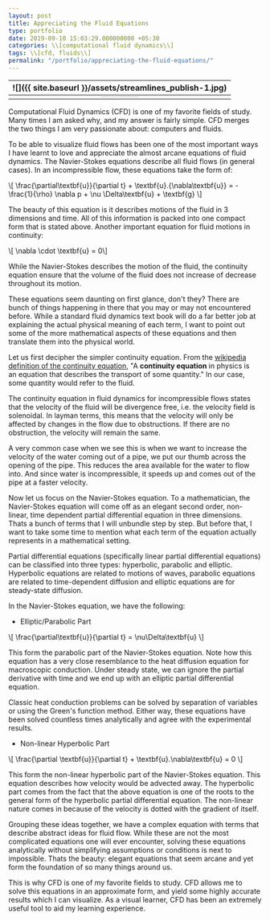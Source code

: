 ```yaml
---
layout: post
title: Appreciating the Fluid Equations
type: portfolio
date: 2019-09-10 15:03:29.000000000 +05:30
categories: \\[computational fluid dynamics\\]
tags: \\[cfd, fluids\\]
permalink: "/portfolio/appreciating-the-fluid-equations/"
---
```


| ![]({{ site.baseurl }}/assets/streamlines_publish-1.jpg) |
|:--:|
| <span style="font-family:Times New Roman; font-size: 1;">_Streamlines around a cylinder of diameter = 1 in a flow of uniform velocity of U = 1. Note here that the diameter and velocity are non-dimensionalized, and thus do not have any units._|

Computational Fluid Dynamics (CFD) is one of my favorite fields of study. Many times I am asked why, and my answer is fairly simple. CFD merges the two things I am very passionate about: computers and fluids.

To be able to visualize fluid flows has been one of the most important ways I have learnt to love and appreciate the almost arcane equations of fluid dynamics. The Navier-Stokes equations describe all fluid flows (in general cases). In an incompressible flow, these equations take the form of:

\\[ \\frac{\\partial\\textbf{u}}{\\partial t} + \\textbf{u}.{\\nabla\\textbf{u}} = -\\frac{1}{\\rho} \\nabla p + \\nu \\Delta\\textbf{u} + \\textbf{g} \\]

The beauty of this equation is it describes motions of the fluid in 3 dimensions and time. All of this information is packed into one compact form that is stated above. Another important equation for fluid motions in continuity:

\\[ \\nabla \\cdot \\textbf{u} = 0\\]

While the Navier-Stokes describes the motion of the fluid, the continuity equation ensure that the volume of the fluid does not increase of decrease throughout its motion.

These equations seem daunting on first glance, don't they? There are bunch of things happening in there that you may or may not encountered before. While a standard fluid dynamics text book will do a far better job at explaining the actual physical meaning of each term, I want to point out some of the more mathematical aspects of these equations and then translate them into the physical world.

Let us first decipher the simpler continuity equation. From the [wikipedia definition of the continuity equation](https:/en.wikipedia.org/wiki/Continuity_equation), "A **continuity equation** in physics is an equation that describes the transport of some quantity." In our case, some quantity would refer to the fluid.

The continuity equation in fluid dynamics for incompressible flows states that the velocity of the fluid will be divergence free, i.e. the velocity field is solenoidal. In layman terms, this means that the velocity will only be affected by changes in the flow due to obstructions. If there are no obstruction, the velocity will remain the same.

A very common case when we see this is when we want to increase the velocity of the water coming out of a pipe, we put our thumb across the opening of the pipe. This reduces the area available for the water to flow into. And since water is incompressible, it speeds up and comes out of the pipe at a faster velocity.

Now let us focus on the Navier-Stokes equation. To a mathematician, the Navier-Stokes equation will come off as an elegant second order, non-linear, time dependent partial differential equation in three dimensions. Thats a bunch of terms that I will unbundle step by step. But before that, I want to take some time to mention what each term of the equation actually represents in a mathematical setting.

Partial differential equations (specifically linear partial differential equations) can be classified into three types: hyperbolic, parabolic and elliptic. Hyperbolic equations are related to motions of waves, parabolic equations are related to time-dependent diffusion and elliptic equations are for steady-state diffusion.

In the Navier-Stokes equation, we have the following:

*   Elliptic/Parabolic Part

\\[ \\frac{\\partial\\textbf{u}}{\\partial t} = \\nu\\Delta\\textbf{u} \\]

This form the parabolic part of the Navier-Stokes equation. Note how this equation has a very close resemblance to the heat diffusion equation for macroscopic conduction. Under steady state, we can ignore the partial derivative with time and we end up with an elliptic partial differential equation.

Classic heat conduction problems can be solved by separation of variables or using the Green's function method. Either way, these equations have been solved countless times analytically and agree with the experimental results.

*   Non-linear Hyperbolic Part

\\[ \\frac{\\partial \\textbf{u}}{\\partial t} + \\textbf{u}.\\nabla\\textbf{u} = 0 \\]

This form the non-linear hyperbolic part of the Navier-Stokes equation. This equation describes how velocity would be advected away. The hyperbolic part comes from the fact that the above equation is one of the roots to the general form of the hyperbolic partial differential equation. The non-linear nature comes in because of the velocity is dotted with the gradient of itself.

Grouping these ideas together, we have a complex equation with terms that describe abstract ideas for fluid flow. While these are not the most complicated equations one will ever encounter, solving these equations analytically without simplifying assumptions or conditions is next to impossible. Thats the beauty: elegant equations that seem arcane and yet form the foundation of so many things around us.

This is why CFD is one of my favorite fields to study. CFD allows me to solve this equations in an approximate form, and yield some highly accurate results which I can visualize. As a visual learner, CFD has been an extremely useful tool to aid my learning experience.
